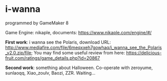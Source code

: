 # i-wanna
programmed by GameMaker 8

Game Engine: nikaple, documents: https://www.nikaple.com/engine/#/



**First work**: i wanna see the Polaris, download URL: http://www.mediafire.com/file/6meqxxeh7gowhaq/i_wanna_see_the_Polaris_v2.0.zip/file; You may find some useful review from here: https://delicious-fruit.com/ratings/game_details.php?id=20867



**Second work**: something about Halloween. Co-operate with zeroyume, sunlaoqq, Xiao_zoulv, Baozi, ZZR. Waiting...